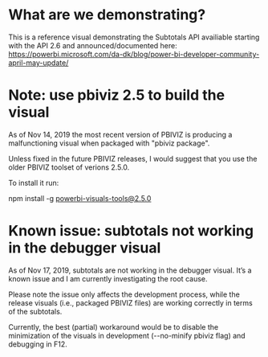 # What are we demonstrating? 
This is a reference visual demonstrating the Subtotals API availiable starting with the API 2.6 and announced/documented here: 
https://powerbi.microsoft.com/da-dk/blog/power-bi-developer-community-april-may-update/


# Note: use pbiviz 2.5 to build the visual

As of Nov 14, 2019 the most recent version of PBIVIZ is producing a malfunctioning visual when packaged with "pbiviz package". 

Unless fixed in the future PBIVIZ releases, I would suggest that you use the older PBIVIZ toolset of verions 2.5.0. 

To install it run: 

npm install -g powerbi-visuals-tools@2.5.0

# Known issue: subtotals not working in the debugger visual

As of Nov 17, 2019, subtotals are not working in the debugger visual. It’s a known issue and I am currently investigating the root cause. 

Please note the issue only affects the development process, while the release visuals (i.e., packaged PBIVIZ files) are working correctly in terms of the subtotals. 

Currently, the best (partial) workaround would be to disable the minimization of the visuals in development (--no-minify pbiviz flag) and debugging in F12. 
